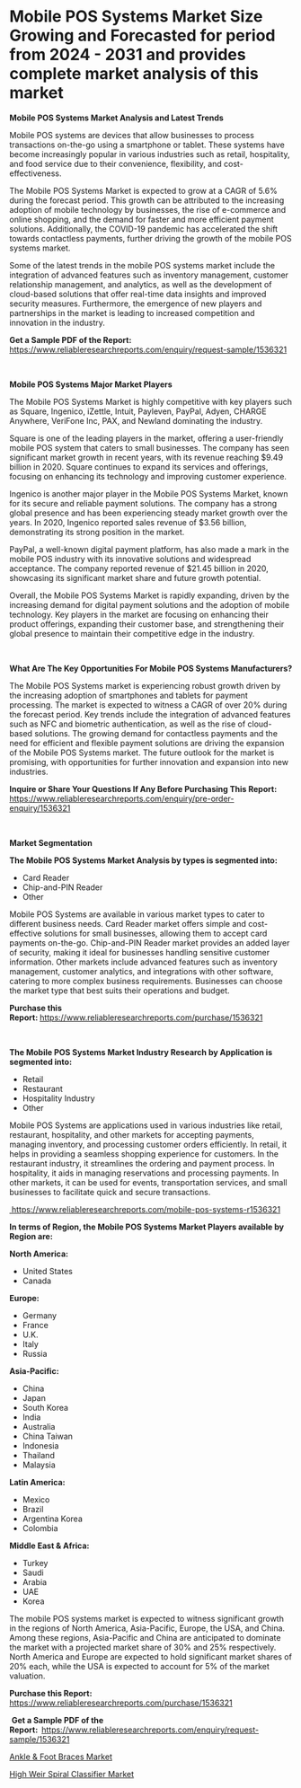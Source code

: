 <p><h1>Mobile POS Systems Market Size Growing and Forecasted for period from 2024 - 2031 and provides complete market analysis of this market</h1></p><p><strong>Mobile POS Systems Market Analysis and Latest Trends</strong></p>
<p><p>Mobile POS systems are devices that allow businesses to process transactions on-the-go using a smartphone or tablet. These systems have become increasingly popular in various industries such as retail, hospitality, and food service due to their convenience, flexibility, and cost-effectiveness.</p><p>The Mobile POS Systems Market is expected to grow at a CAGR of 5.6% during the forecast period. This growth can be attributed to the increasing adoption of mobile technology by businesses, the rise of e-commerce and online shopping, and the demand for faster and more efficient payment solutions. Additionally, the COVID-19 pandemic has accelerated the shift towards contactless payments, further driving the growth of the mobile POS systems market.</p><p>Some of the latest trends in the mobile POS systems market include the integration of advanced features such as inventory management, customer relationship management, and analytics, as well as the development of cloud-based solutions that offer real-time data insights and improved security measures. Furthermore, the emergence of new players and partnerships in the market is leading to increased competition and innovation in the industry.</p></p>
<p><strong>Get a Sample PDF of the Report:&nbsp;</strong> <a href="https://www.reliableresearchreports.com/enquiry/request-sample/1536321">https://www.reliableresearchreports.com/enquiry/request-sample/1536321</a></p>
<p>&nbsp;</p>
<p><strong>Mobile POS Systems Major Market Players</strong></p>
<p><p>The Mobile POS Systems Market is highly competitive with key players such as Square, Ingenico, iZettle, Intuit, Payleven, PayPal, Adyen, CHARGE Anywhere, VeriFone Inc, PAX, and Newland dominating the industry. </p><p>Square is one of the leading players in the market, offering a user-friendly mobile POS system that caters to small businesses. The company has seen significant market growth in recent years, with its revenue reaching $9.49 billion in 2020. Square continues to expand its services and offerings, focusing on enhancing its technology and improving customer experience.</p><p>Ingenico is another major player in the Mobile POS Systems Market, known for its secure and reliable payment solutions. The company has a strong global presence and has been experiencing steady market growth over the years. In 2020, Ingenico reported sales revenue of $3.56 billion, demonstrating its strong position in the market.</p><p>PayPal, a well-known digital payment platform, has also made a mark in the mobile POS industry with its innovative solutions and widespread acceptance. The company reported revenue of $21.45 billion in 2020, showcasing its significant market share and future growth potential.</p><p>Overall, the Mobile POS Systems Market is rapidly expanding, driven by the increasing demand for digital payment solutions and the adoption of mobile technology. Key players in the market are focusing on enhancing their product offerings, expanding their customer base, and strengthening their global presence to maintain their competitive edge in the industry.</p></p>
<p>&nbsp;</p>
<p><strong>What Are The Key Opportunities For Mobile POS Systems Manufacturers?</strong></p>
<p><p>The Mobile POS Systems market is experiencing robust growth driven by the increasing adoption of smartphones and tablets for payment processing. The market is expected to witness a CAGR of over 20% during the forecast period. Key trends include the integration of advanced features such as NFC and biometric authentication, as well as the rise of cloud-based solutions. The growing demand for contactless payments and the need for efficient and flexible payment solutions are driving the expansion of the Mobile POS Systems market. The future outlook for the market is promising, with opportunities for further innovation and expansion into new industries.</p></p>
<p><strong>Inquire or Share Your Questions If Any Before Purchasing This Report:</strong> <a href="https://www.reliableresearchreports.com/enquiry/pre-order-enquiry/1536321">https://www.reliableresearchreports.com/enquiry/pre-order-enquiry/1536321</a></p>
<p>&nbsp;</p>
<p><strong>Market Segmentation</strong></p>
<p><strong>The Mobile POS Systems Market Analysis by types is segmented into:</strong></p>
<p><ul><li>Card Reader</li><li>Chip-and-PIN Reader</li><li>Other</li></ul></p>
<p><p>Mobile POS Systems are available in various market types to cater to different business needs. Card Reader market offers simple and cost-effective solutions for small businesses, allowing them to accept card payments on-the-go. Chip-and-PIN Reader market provides an added layer of security, making it ideal for businesses handling sensitive customer information. Other markets include advanced features such as inventory management, customer analytics, and integrations with other software, catering to more complex business requirements. Businesses can choose the market type that best suits their operations and budget.</p></p>
<p><strong>Purchase this Report:&nbsp;</strong><a href="https://www.reliableresearchreports.com/purchase/1536321">https://www.reliableresearchreports.com/purchase/1536321</a></p>
<p>&nbsp;</p>
<p><strong>The Mobile POS Systems Market Industry Research by Application is segmented into:</strong></p>
<p><ul><li>Retail</li><li>Restaurant</li><li>Hospitality Industry</li><li>Other</li></ul></p>
<p><p>Mobile POS Systems are applications used in various industries like retail, restaurant, hospitality, and other markets for accepting payments, managing inventory, and processing customer orders efficiently. In retail, it helps in providing a seamless shopping experience for customers. In the restaurant industry, it streamlines the ordering and payment process. In hospitality, it aids in managing reservations and processing payments. In other markets, it can be used for events, transportation services, and small businesses to facilitate quick and secure transactions.</p></p>
<p><a href="https://www.reliableresearchreports.com/mobile-pos-systems-r1536321">&nbsp;https://www.reliableresearchreports.com/mobile-pos-systems-r1536321</a></p>
<p><strong>In terms of Region, the Mobile POS Systems Market Players available by Region are:</strong></p>
<p>
    <p> <strong> North America: </strong>
        <ul>
            <li>United States</li>
            <li>Canada</li>
        </ul>
        </p> 
    <p> <strong> Europe: </strong>
        <ul>
            <li>Germany</li>
            <li>France</li>
            <li>U.K.</li>
            <li>Italy</li>
            <li>Russia</li>
        </ul>
        </p> 
    <p> <strong> Asia-Pacific: </strong>
        <ul>
            <li>China</li>
            <li>Japan</li>
            <li>South Korea</li>
            <li>India</li>
            <li>Australia</li>
            <li>China Taiwan</li>
            <li>Indonesia</li>
            <li>Thailand</li>
            <li>Malaysia</li>
        </ul>
        </p> 
    <p> <strong> Latin America: </strong>
        <ul>
            <li>Mexico</li>
            <li>Brazil</li>
            <li>Argentina Korea</li>
            <li>Colombia</li>
        </ul>
        </p> 
    <p> <strong> Middle East & Africa: </strong>
        <ul>
            <li>Turkey</li>
            <li>Saudi</li>
            <li>Arabia</li>
            <li>UAE</li>
            <li>Korea</li>
        </ul>
    </p>
    </p>
<p><p>The mobile POS systems market is expected to witness significant growth in the regions of North America, Asia-Pacific, Europe, the USA, and China. Among these regions, Asia-Pacific and China are anticipated to dominate the market with a projected market share of 30% and 25% respectively. North America and Europe are expected to hold significant market shares of 20% each, while the USA is expected to account for 5% of the market valuation.</p></p>
<p><strong>Purchase this Report: </strong><a href="https://www.reliableresearchreports.com/purchase/1536321">https://www.reliableresearchreports.com/purchase/1536321</a></p>
<p>&nbsp;<strong>Get a Sample PDF of the Report:&nbsp;&nbsp;</strong><a href="https://www.reliableresearchreports.com/enquiry/request-sample/1536321">https://www.reliableresearchreports.com/enquiry/request-sample/1536321</a></p>
<p><strong></strong></p>
<p><p><a href="https://view.publitas.com/reportprime-1/global-ankle-foot-braces-market-focus-on-application-end-use-industry-type-equipment-and-region-analysis-and-forecast-2024-2031/">Ankle & Foot Braces Market</a></p><p><a href="https://github.com/thereveren80/Market-Research-Report-List-1/blob/main/high-weir-spiral-classifier-market.md">High Weir Spiral Classifier Market</a></p></p>